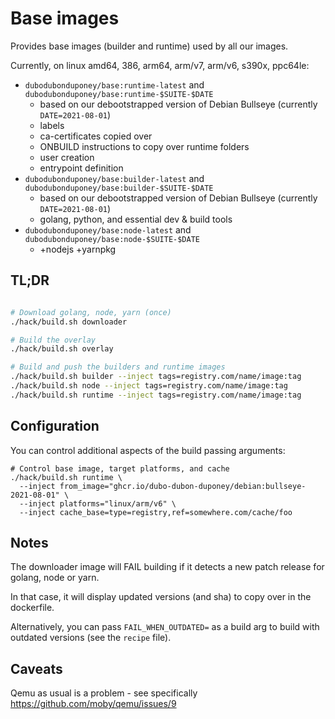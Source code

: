 # Base images

Provides base images (builder and runtime) used by all our images.

Currently, on linux amd64, 386, arm64, arm/v7, arm/v6, s390x, ppc64le:

* `dubodubonduponey/base:runtime-latest` and `dubodubonduponey/base:runtime-$SUITE-$DATE`
  * based on our debootstrapped version of Debian Bullseye (currently `DATE=2021-08-01`)
  * labels
  * ca-certificates copied over
  * ONBUILD instructions to copy over runtime folders
  * user creation
  * entrypoint definition
* `dubodubonduponey/base:builder-latest` and `dubodubonduponey/base:builder-$SUITE-$DATE`
  * based on our debootstrapped version of Debian Bullseye (currently `DATE=2021-08-01`)
  * golang, python, and essential dev & build tools
* `dubodubonduponey/base:node-latest` and `dubodubonduponey/base:node-$SUITE-$DATE`
  * +nodejs +yarnpkg

## TL;DR

```bash

# Download golang, node, yarn (once)
./hack/build.sh downloader

# Build the overlay
./hack/build.sh overlay

# Build and push the builders and runtime images
./hack/build.sh builder --inject tags=registry.com/name/image:tag
./hack/build.sh node --inject tags=registry.com/name/image:tag
./hack/build.sh runtime --inject tags=registry.com/name/image:tag
```

## Configuration

You can control additional aspects of the build passing arguments:

```
# Control base image, target platforms, and cache
./hack/build.sh runtime \
  --inject from_image="ghcr.io/dubo-dubon-duponey/debian:bullseye-2021-08-01" \
  --inject platforms="linux/arm/v6" \
  --inject cache_base=type=registry,ref=somewhere.com/cache/foo
```

## Notes

The downloader image will FAIL building if it detects a new patch release for golang, node or yarn.

In that case, it will display updated versions (and sha) to copy over in the dockerfile.

Alternatively, you can pass `FAIL_WHEN_OUTDATED=` as a build arg to build with outdated versions (see the `recipe` file).

## Caveats

Qemu as usual is a problem - see specifically https://github.com/moby/qemu/issues/9
